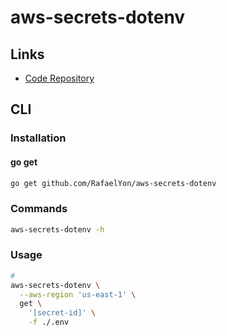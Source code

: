 # aws-secrets-dotenv

## Links

- [Code Repository](https://github.com/RafaelYon/aws-secrets-dotenv)

## CLI

### Installation

#### go get

```sh
go get github.com/RafaelYon/aws-secrets-dotenv
```

### Commands

```sh
aws-secrets-dotenv -h
```

### Usage

```sh
#
aws-secrets-dotenv \
  --aws-region 'us-east-1' \
  get \
    '[secret-id]' \
    -f ./.env
```
